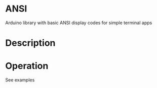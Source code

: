 # ANSI

Arduino library with basic ANSI display codes for simple terminal apps

# Description


# Operation

See examples
